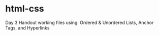 # html-css
Day 3 Handout working files using: Ordered & Unordered Lists, Anchor Tags, and Hyperlinks
